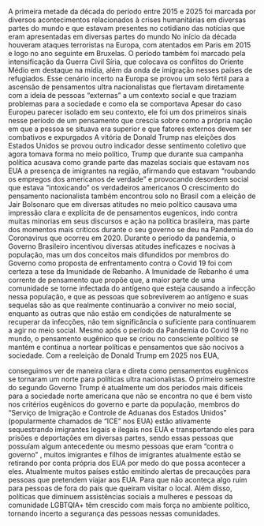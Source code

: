 A primeira metade da década do período entre 2015 e 2025 foi marcada por diversos
acontecimentos relacionados à crises humanitárias em diversas partes do mundo e que
estavam presentes no cotidiano das notícias que eram apresentadas em diversas partes do
mundo
No início da década houveram ataques terroristas na Europa, com atentados em Paris em
2015 e logo no ano seguinte em Bruxelas. O período também foi marcado pela
intensificação da Guerra Civil Síria, que colocava os conflitos do Oriente Médio em
destaque na mídia, além da onda de imigração nesses países de refugiados.
Esse cenário incerto na Europa se provou um solo fértil para a ascensão de pensamentos
ultra nacionalistas que flertavam diretamente com a ideia de pessoas “externas” a um
contexto social e que traziam problemas para a sociedade e como ela se comportava
Apesar do caso Europeu parecer isolado em seu contexto, ele foi um dos primeiros sinais
nesse período de um pensamento que crescia sobre como a própria nação em que a
pessoa se situava era superior e que fatores externos devem ser combativos e expurgados
A vitória de Donald Trump nas eleições dos Estados Unidos se provou outro indicador
desse sentimento coletivo que agora tomava forma no meio político, Trump que durante sua
campanha política acusava como grande parte das mazelas sociais que estavam nos EUA
a presença de imigrantes na região, afirmando que estavam “roubando os empregos dos
americanos de verdade” e provocando desordem social que estava “intoxicando” os
verdadeiros americanos
O crescimento do pensamento nacionalista também encontrou solo no Brasil com a eleição
de Jair Bolsonaro que em diversas atitudes no meio político causava uma impressão clara e
explícita de de pensamentos eugenicos, indo contra muitas minorias em seus discursos e
ação na política brasileira, mas parte dos momentos mais críticos durante o seu governo se
deu na Pandemia do Coronavirus que ocorreu em 2020.
Durante o período da pandemia, o Governo Brasileiro incentivou diversas atitudes
ineficazes e nocivas à população, mas um dos conceitos mais difundidos por membros do
Governo como proposta de enfrentamento contra o Covid 19 foi com certeza a tese da
Imunidade de Rebanho.
A Imunidade de Rebanho é uma corrente de pensamento que propõe que, a maior parte de
uma comunidade se torne infectada do antígeno que esteja causando a infecção nessa
população, e que as pessoas que sobreviverem ao antígeno e suas sequelas são as que
realmente continuarão a conviver no meio social, enquanto as outras que não estão em
condições de naturalmente se recuperar da infecções, não tem significância o suficiente
para continuarem a agir no meio social.
Mesmo após o período da Pandemia do Covid 19 no mundo, o pensamento eugênico que
se criou no consciente político se mantém e continua a nortear políticas e pensamentos que
são nocivos a sociedade. Com a reeleição de Donald Trump em 2025 nos EUA,

conseguimos ver de maneira clara e direta como pensamentos eugênicos se tornaram um
norte para políticas ultra nacionalistas.
O primeiro semestre do segundo Governo Trump é atualmente um dos períodos mais
difíceis para a sociedade norte americana que não se encontra no que é bem visto nos
critérios eugênicos do governo e parte da população, membros do “Serviço de Imigração e
Controle de Aduanas dos Estados Unidos” (popularmente chamados de “ICE” nos EUA)
estão ativamente sequestrando imigrantes legais e ilegais nos EUA e transportando eles
para prisões e deportações em diversas partes, sendo essas pessoas que possuíam algum
antecedente ou mesmo pessoas que eram “contra o governo” , muitos imigrantes e filhos de
imigrantes atualmente estão se retirando por conta própria dos EUA por medo do que possa
acontecer a eles.
Atualmente muitos países estão emitindo alertas de precauções para pessoas que
pretendem viajar aos EUA. Para que não aconteça algo ruim para pessoas de fora do país
que queiram visitar o local.
Além disso, políticas que diminuem assistências sociais a mulheres e pessoas da
comunidade LGBTQIA+ têm crescido com mais força no ambiente político, tornando incerto
a segurança das pessoas nessas comunidades.